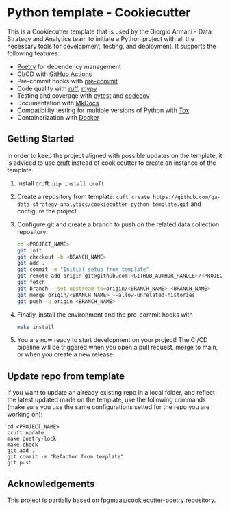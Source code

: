 # Python template - Cookiecutter

This is a Cookiecutter template that is used by the Giorgio Armani - Data Strategy and Analytics team to initiate a Python project with all the necessary tools for development, testing, and deployment. It supports the following features:

- [Poetry](https://python-poetry.org/) for dependency management
- CI/CD with [GitHub Actions](https://github.com/features/actions)
- Pre-commit hooks with [pre-commit](https://pre-commit.com/)
- Code quality with [ruff](https://github.com/charliermarsh/ruff), [mypy](https://mypy.readthedocs.io/en/stable/)
- Testing and coverage with [pytest](https://docs.pytest.org/en/7.1.x/) and [codecov](https://about.codecov.io/)
- Documentation with [MkDocs](https://www.mkdocs.org/)
- Compatibility testing for multiple versions of Python with [Tox](https://tox.wiki/en/latest/)
- Containerization with [Docker](https://www.docker.com/)



## Getting Started

In order to keep the project aligned with possible updates on the template, it is adviced to use [cruft](https://github.com/cruft/cruft) instead of cookiecutter to create an instance of the template.

1. Install cruft:
    `pip install cruft`

2. Create a repository from template: `cuft create https://github.com/ga-data-strategy-analytics/cookiecutter-python-template.git` and configure the project

3. Configure git and create a branch to push on the related data collection repository:
    ```bash
    cd <PROJECT_NAME>
    git init
    git checkout -b <BRANCH_NAME>
    git add .
    git commit -m "Initial setup from template"
    git remote add origin git@github.com:<GITHUB_AUTHOR_HANDLE>/<PROJECT_NAME>.git
    git fetch
    git branch --set-upstream-to=origin/<BRANCH_NAME> <BRANCH_NAME>
    git merge origin/<BRANCH_NAME> --allow-unrelated-histories
    git push -u origin <BRANCH_NAME>
    ```

4. Finally, install the environment and the pre-commit hooks with
    ```bash
    make install
    ```

5. You are now ready to start development on your project! The CI/CD
pipeline will be triggered when you open a pull request, merge to main,
or when you create a new release.

## Update repo from template

If you want to update an already existing repo in a local folder, and reflect the latest updated made on the template, use the following commands (make sure you use the same configurations setted for the repo you are working on):
```
cd <PROJECT_NAME>
cruft update
make poetry-lock
make check
git add .
git commit -m "Refactor from template"
git push
```

## Acknowledgements

This project is partially based on [fpgmaas/cookiecutter-poetry](https://github.com/fpgmaas/cookiecutter-poetry)
repository.
